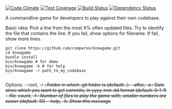 [![Code Climate](https://codeclimate.com/github/compwron/knowgame/badges/gpa.svg)](https://codeclimate.com/github/compwron/knowgame)
[![Test Coverage](https://codeclimate.com/github/compwron/knowgame/badges/coverage.svg)](https://codeclimate.com/github/compwron/knowgame)
[![Build Status](https://travis-ci.org/compwron/knowgame.svg)](https://travis-ci.org/compwron/knowgame)
[![Dependency Status](https://gemnasium.com/compwron/knowgame.png)](https://gemnasium.com/compwron/knowgame)


A commandline game for developers to play against their own codebase.

Basic idea: Pick a line from the most X% often updated files. Try to identify the file that contains the line. If you fail, show options for filename. If fail, show more lines.


````
git clone https://github.com/compwron/knowgame.git
cd knowgame
bundle install
bin/knowgame # for demo
bin/knowgame -h # for help
bin/knowgame -r path_to_my_codebase
```

````
Options:
        --root, -r <s>:   Folder in which .git folder is (default: .)
       --after, -a <s>:   Date since which you want to get commits, in yyyy-mm-dd format (default: 0-1-1)
  --file-count, -f <i>:   Number of files to play the game with; smaller numbers are easier (default: 10)
            --help, -h:   Show this message
````
